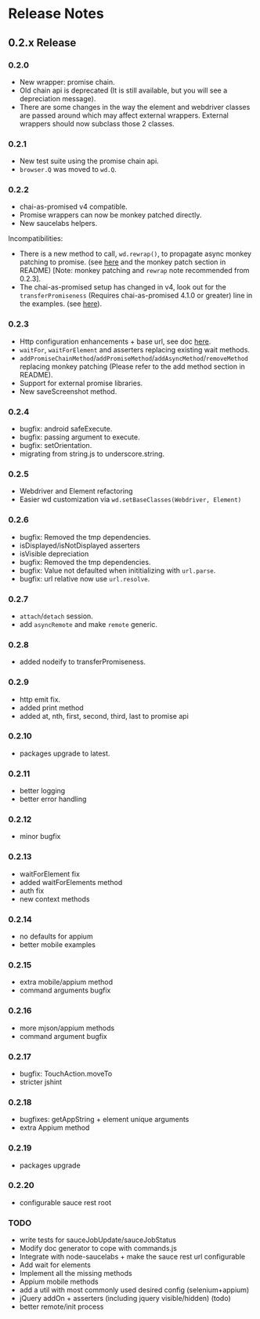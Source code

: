 # Release Notes

## 0.2.x Release

### 0.2.0

- New wrapper: promise chain.
- Old chain api is deprecated (It is still available, but you will see a depreciation message).
- There are some changes in the way the element and webdriver classes are passed around
which may affect external wrappers. External wrappers should now subclass those 2 classes.

### 0.2.1

- New test suite using the promise chain api.
- `browser.Q` was moved to `wd.Q`.

### 0.2.2

- chai-as-promised v4 compatible.
- Promise wrappers can now be monkey patched directly.
- New saucelabs helpers.

Incompatibilities:

  - There is a new method to call, `wd.rewrap()`, to propagate async monkey patching to promise.
  (see [here](https://github.com/admc/wd/blob/master/examples/promise/monkey.patch-with-async.js#L35)
  and the monkey patch section in README) [Note: monkey patching and `rewrap` note recommended from 0.2.3].
  - The chai-as-promised setup has changed in v4, look out for the `transferPromiseness` (Requires chai-as-promised 4.1.0 or greater)
  line in the examples. (see [here](https://github.com/admc/wd/blob/master/examples/promise/chrome.js#L15)).

### 0.2.3

  - Http configuration enhancements + base url, see doc [here](https://github.com/admc/wd#http-configuration--base-url).
  - `waitFor`, `waitForElement` and asserters replacing existing wait methods.
  - `addPromiseChainMethod`/`addPromiseMethod`/`addAsyncMethod`/`removeMethod` replacing monkey patching
  (Please refer to the add method section in README).
  - Support for external promise libraries.
  - New saveScreenshot method.

### 0.2.4

  - bugfix: android safeExecute.
  - bugfix: passing argument to execute.
  - bugfix: setOrientation.
  - migrating from string.js to underscore.string.

### 0.2.5

  - Webdriver and Element refactoring
  - Easier wd customization via `wd.setBaseClasses(Webdriver, Element)`

### 0.2.6

  - bugfix: Removed the tmp dependencies.
  - isDisplayed/isNotDisplayed asserters
  - isVisible depreciation
  - bugfix: Removed the tmp dependencies.
  - bugfix: Value not defaulted when inititializing with `url.parse`.
  - bugfix: url relative now use `url.resolve`.

### 0.2.7
  - `attach`/`detach` session.
  - add `asyncRemote` and make `remote` generic.

### 0.2.8
  - added nodeify to transferPromiseness.

### 0.2.9
  - http emit fix.
  - added print method
  - added at, nth, first, second, third, last to promise api

### 0.2.10
  - packages upgrade to latest.

### 0.2.11
  - better logging
  - better error handling

### 0.2.12
  - minor bugfix

### 0.2.13
  - waitForElement fix
  - added waitForElements method
  - auth fix
  - new context methods

### 0.2.14 
  - no defaults for appium
  - better mobile examples

### 0.2.15
  - extra mobile/appium method
  - command arguments bugfix 

### 0.2.16
  - more mjson/appium methods
  - command argument bugfix

### 0.2.17
  - bugfix: TouchAction.moveTo
  - stricter jshint

### 0.2.18
  - bugfixes: getAppString + element unique arguments
  - extra Appium method
### 0.2.19
  - packages upgrade
### 0.2.20
  - configurable sauce rest root

### TODO
  - write tests for sauceJobUpdate/sauceJobStatus
  - Modify doc generator to cope with commands.js
  - Integrate with node-saucelabs + make the sauce rest url configurable
  - Add wait for elements
  - Implement all the missing methods
  - Appium mobile methods
  - add a util with most commonly used desired config (selenium+appium)
  - jQuery addOn + asserters (including jquery visible/hidden) (todo)
  - better remote/init process
